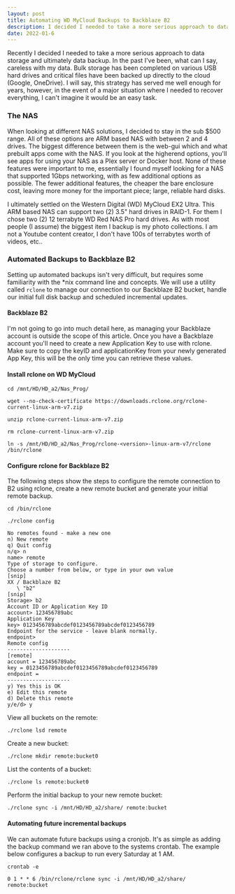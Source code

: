 ```yaml
---
layout: post
title: Automating WD MyCloud Backups to Backblaze B2
description: I decided I needed to take a more serious approach to data storage and ultimately data backup.
date: 2022-01-6
---
```


Recently I decided I needed to take a more serious approach to data storage and ultimately data backup. In the past I've been, what can I say, careless with my data. Bulk storage has been completed on various USB hard drives and critical files have been backed up directly to the cloud (Google, OneDrive). I will say, this strategy has served me well enough for years, however, in the event of a major situation where I needed to recover everything, I can't imagine it would be an easy task. 
<!--more-->
### The NAS
When looking at different NAS solutions, I decided to stay in the sub $500 range.  All of these options are ARM based NAS with between 2 and 4 drives.  The biggest difference between them is the web-gui which and what prebuilt apps come with the NAS.  If you look at the higherend options, you'll see apps for using your NAS as a Plex server or Docker host.  None of these features were important to me, essentially I found myself looking for a NAS that supported 1Gbps networking, with as few additional options as possible.  The fewer additional features, the cheaper the bare enclosure cost, leaving more money for the important piece; large, reliable hard disks.

I ultimately settled on the Western Digital (WD) MyCloud EX2 Ultra.  This ARM based NAS can support two (2) 3.5" hard drives in RAID-1. For them I chose two (2) 12 terrabyte WD Red NAS Pro hard drives. As with most people (I assume) the biggest item I backup is my photo collections. I am not a Youtube content creator, I don't have 100s of terrabytes worth of videos, etc..

### Automated Backups to Backblaze B2
Setting up automated backups isn't very difficult, but requires some familiarity with the *nix command line and concepts.  We will use a utility called `rclone` to manage our connection to our Backblaze B2 bucket, handle our initial full disk backup and scheduled incremental updates.  

#### Backblaze B2
I'm not going to go into much detail here, as managing your Backblaze account is outside the scope of this article.  Once you have a Backblaze account you'll need to create a new Application Key to use with rclone.  Make sure to copy the keyID and applicationKey from your newly generated App Key, this will be the only time you can retrieve these values.

#### Install rclone on WD MyCloud
```
cd /mnt/HD/HD_a2/Nas_Prog/

wget --no-check-certificate https://downloads.rclone.org/rclone-current-linux-arm-v7.zip

unzip rclone-current-linux-arm-v7.zip

rm rclone-current-linux-arm-v7.zip

ln -s /mnt/HD/HD_a2/Nas_Prog/rclone-<version>-linux-arm-v7/rclone /bin/rclone
```
#### Configure rclone for Backblaze B2
The following steps show the steps to configure the remote connection to B2 using rclone, create a new remote bucket and generate your initial remote backup.

```
cd /bin/rclone

./rclone config

No remotes found - make a new one
n) New remote
q) Quit config
n/q> n
name> remote
Type of storage to configure.
Choose a number from below, or type in your own value
[snip]
XX / Backblaze B2
   \ "b2"
[snip]
Storage> b2
Account ID or Application Key ID
account> 123456789abc
Application Key
key> 0123456789abcdef0123456789abcdef0123456789
Endpoint for the service - leave blank normally.
endpoint>
Remote config
--------------------
[remote]
account = 123456789abc
key = 0123456789abcdef0123456789abcdef0123456789
endpoint =
--------------------
y) Yes this is OK
e) Edit this remote
d) Delete this remote
y/e/d> y
```
View all buckets on the remote:
```
./rclone lsd remote
```
Create a new bucket:
```
./rclone mkdir remote:bucket0
```
List the contents of a bucket:
```
./rclone ls remote:bucket0
```
Perform the initial backup to your new remote bucket:
```
./rclone sync -i /mnt/HD/HD_a2/share/ remote:bucket
```
#### Automating future incremental backups
We can automate future backups using a cronjob.  It's as simple as adding the backup command we ran above to the systems crontab.  The example below configures a backup to run every Saturday at 1 AM.
```
crontab -e 

0 1 * * 6 /bin/rclone/rclone sync -i /mnt/HD/HD_a2/share/ remote:bucket
```
